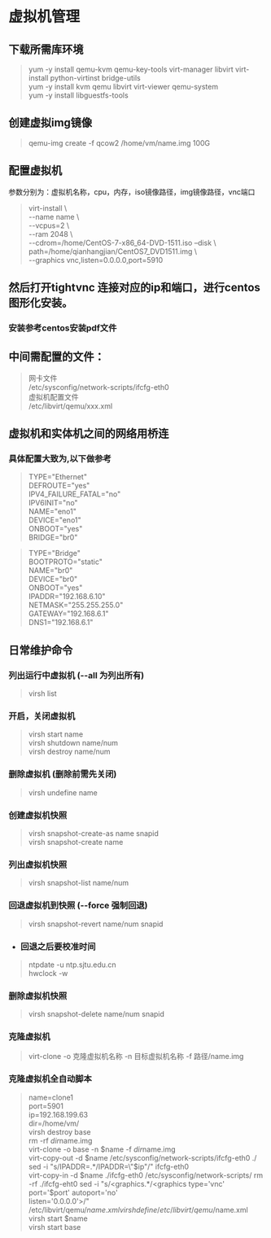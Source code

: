 # 虚拟机管理

## 下载所需库环境
> yum -y install qemu-kvm qemu-key-tools virt-manager libvirt virt-install python-virtinst bridge-utils  
> yum -y install kvm qemu libvirt virt-viewer qemu-system  
> yum -y install libguestfs-tools

## 创建虚拟img镜像
> qemu-img create -f qcow2 /home/vm/name.img 100G

## 配置虚拟机
参数分别为：虚拟机名称，cpu，内存，iso镜像路径，img镜像路径，vnc端口  
>virt-install \  
--name name \  
--vcpus=2 \  
--ram 2048 \  
--cdrom=/home/CentOS-7-x86_64-DVD-1511.iso –disk \  
path=/home/qianhangjian/CentOS7_DVD1511.img \  
--graphics vnc,listen=0.0.0.0,port=5910

## 然后打开tightvnc 连接对应的ip和端口，进行centos图形化安装。
### 安装参考centos安装pdf文件

## 中间需配置的文件：

> 网卡文件  
/etc/sysconfig/network-scripts/ifcfg-eth0  
虚拟机配置文件  
/etc/libvirt/qemu/xxx.xml

## 虚拟机和实体机之间的网络用桥连
### 具体配置大致为,以下做参考
> TYPE="Ethernet"  
DEFROUTE="yes"  
IPV4_FAILURE_FATAL="no"  
IPV6INIT="no"  
NAME="eno1"  
DEVICE="eno1"  
ONBOOT="yes"  
BRIDGE="br0"  

>TYPE="Bridge"  
BOOTPROTO="static"  
NAME="br0"  
DEVICE="br0"  
ONBOOT="yes"  
IPADDR="192.168.6.10"  
NETMASK="255.255.255.0"  
GATEWAY="192.168.6.1"  
DNS1="192.168.6.1"  

## 日常维护命令

### 列出运行中虚拟机 (--all 为列出所有)
> virsh list

### 开启，关闭虚拟机
> virsh start name  
virsh shutdown name/num  
virsh destroy name/num

### 删除虚拟机 (删除前需先关闭)
> virsh undefine name

### 创建虚拟机快照
> virsh snapshot-create-as name snapid  
virsh snapshot-create name

### 列出虚拟机快照
> virsh snapshot-list name/num

### 回退虚拟机到快照 (--force 强制回退)
> virsh snapshot-revert name/num snapid

* ### 回退之后要校准时间
> ntpdate -u ntp.sjtu.edu.cn  
hwclock -w

### 删除虚拟机快照
> virsh snapshot-delete name/num snapid

### 克隆虚拟机
> virt-clone -o 克隆虚拟机名称 -n 目标虚拟机名称 -f 路径/name.img

### 克隆虚拟机全自动脚本
>name=clone1  
port=5901  
ip=192.168.199.63  
dir=/home/vm/  
virsh destroy base  
rm -rf $dir$name.img  
virt-clone -o base -n $name -f $dir$name.img  
virt-copy-out -d $name /etc/sysconfig/network-scripts/ifcfg-eth0 ./  
sed -i "s/IPADDR=.*/IPADDR=\"$ip\"/" ifcfg-eth0  
virt-copy-in -d $name ./ifcfg-eth0 /etc/sysconfig/network-scripts/  
rm -rf ./ifcfg-eht0  
sed -i "s/<graphics.*/<graphics type='vnc' port='$port' autoport='no'   
listen='0.0.0.0'>/" /etc/libvirt/qemu/$name.xml  
virsh define /etc/libvirt/qemu/$name.xml  
virsh start $name  
virsh start base  
